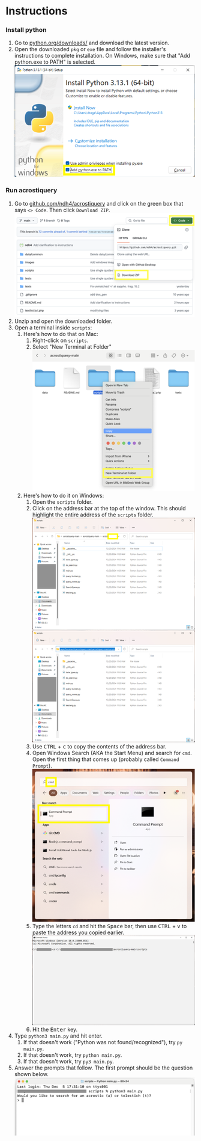# Instructions

### Install python

1. Go to [python.org/downloads/](https://www.python.org/downloads/) and download the latest version.
2. Open the downloaded `pkg` or `exe` file and follow the installer's instructions to complete installation. On Windows, make sure that "Add python.exe to PATH" is selected. ![Make sure that Add python.exe to PATH has a check mark next to it.](images/add_python_to_path.png)

### Run acrostiquery

1. Go to [github.com/ndh4/acrostiquery](https://github.com/ndh4/acrostiquery) and click on the green box that says `<> Code`. Then click `Download ZIP`.
![Code | Download ZIP](images/download_zip.png)
2. Unzip and open the downloaded folder.
3. Open a terminal inside `scripts`:
   1. Here's how to do that on Mac:
      1. Right-click on `scripts`.
      2. Select "New Terminal at Folder" ![Right-click on `scripts` and select "New Terminal at Folder"](images/open_terminal_mac.png)
   2. Here's how to do it on Windows:
      1. Open the `scripts` folder.
      2. Click on the address bar at the top of the window. This should highlight the entire address of the `scripts` folder. ![Click on the space after the address.](images/scripts_folder.png) ![The entire address should be highlighted after you do so.](images/address_highlighted.png)
      3. Use <kbd>CTRL</kbd> + <kbd>c</kbd> to copy the contents of the address bar.
      4. Open Windows Search (AKA the Start Menu) and search for `cmd`. Open the first thing that comes up (probably called `Command Prompt`). ![Search for cmd and open the first program that comes up.](images/windows_search.png)
      5. Type the letters `cd` and hit the <kbd>Space</kbd> bar, then use <kbd>CTRL</kbd> + <kbd>v</kbd> to paste the address you copied earlier. ![cd paste](images/type_cd.png)
      6. Hit the <kbd>Enter</kbd> key.
4. Type `python3 main.py` and hit enter.
   1. If that doesn't work ("Python was not found/recognized"), try `py main.py`.
   2. If that doesn't work, try `python main.py`.
   3. If that doesn't work, try `py3 main.py`.
5. Answer the prompts that follow. The first prompt should be the question shown below.
![The first question should be, "Do you want to search for an acrostic or telestich?"](images/mac_success.png)

